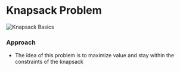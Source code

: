 # Knapsack Problem

![Knapsack Basics](/Users/justiniverson/Desktop/codingstuff/CS3000/ds-algo-notes/resources/knapsackbasics.png)

### Approach
- The idea of this problem is to maximize value and stay 
within the constraints of the knapsack
